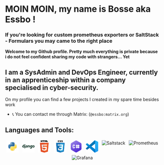 
# MOIN MOIN, my name is Bosse aka Essbo !
### If you're looking for custom prometheus exporters or SaltStack - Formulars you may came to the right place


**Welcome to my Github profile. Pretty much everything is private because i do not feel confident sharing my code with strangers... Yet**


## I am a SysAdmin and DevOps Engineer, currently in an apprenticeship within a company specialised in cyber-security.
On my profile you can find a few projects I created in my spare time besides work
- 📞 You can contact me through Matrix: (```@essbo:matrix.org```)


## Languages and Tools:
<p align="center">
<img src="https://raw.githubusercontent.com/github/explore/80688e429a7d4ef2fca1e82350fe8e3517d3494d/topics/python/python.png" alt="Python" height="40" style="vertical-align:top; margin:4px">
<img src="https://raw.githubusercontent.com/github/explore/80688e429a7d4ef2fca1e82350fe8e3517d3494d/topics/django/django.png" alt="Django" height="40" style="vertical-align:top; margin:4px">
<img src="https://raw.githubusercontent.com/github/explore/80688e429a7d4ef2fca1e82350fe8e3517d3494d/topics/html/html.png" alt="html" height="40" style="vertical-align:top; margin:4px">
<img src="https://raw.githubusercontent.com/github/explore/80688e429a7d4ef2fca1e82350fe8e3517d3494d/topics/css/css.png" alt="css" height="40" style="vertical-align:top; margin:4px">
<img src="https://raw.githubusercontent.com/github/explore/80688e429a7d4ef2fca1e82350fe8e3517d3494d/topics/csharp/csharp.png" alt="C#" height="40" style="vertical-align:top; margin:4px">
<img src="https://raw.githubusercontent.com/github/explore/80688e429a7d4ef2fca1e82350fe8e3517d3494d/topics/visual-studio-code/visual-studio-code.png" alt="VS Code" height="40" style="vertical-align:top; margin:4px">
<img src="https://cdn.icon-icons.com/icons2/2148/PNG/512/saltstack_icon_132014.png" alt="Saltstack" height="40" style="vertical-align:top; margin:4px">
<img src="https://static-00.iconduck.com/assets.00/file-type-prometheus-icon-1441x2048-ltt93qn8.png" alt="Prometheus" height="40" style="vertical-align:top; margin:4px">
<img src="https://cdn.icon-icons.com/icons2/2699/PNG/512/grafana_logo_icon_171048.png" alt="Grafana" height="40" style="vertical-align:top; margin:4px">

